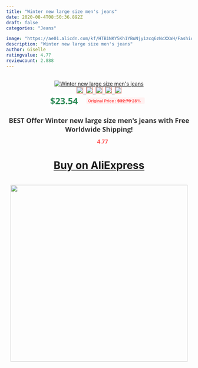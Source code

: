 ```yaml
---
title: "Winter new large size men's jeans"
date: 2020-08-4T08:50:36.892Z
draft: false
categories: "Jeans"

image: "https://ae01.alicdn.com/kf/HTB1NKY5Kh1YBuNjy1zcq6zNcXXaH/Fashion-Designer-Jeans-For-Men-Jeans-Famous-Brand-Size-44-HIGHT-QUALITY-Calca-jeans-masculina-tamanho.jpg"
description: "Winter new large size men's jeans"
author: Giselle
ratingvalue: 4.77
reviewcount: 2.888
---
```

<br>
<div style="text-align: center;">
<a href="https://s.click.aliexpress.com/e/_A2gnE9" target="_blank" rel="nofollow noopener noreferrer"><img alt="Winter new large size men's jeans" class="magnifier-image" src="https://ae01.alicdn.com/kf/HTB1NKY5Kh1YBuNjy1zcq6zNcXXaH/Fashion-Designer-Jeans-For-Men-Jeans-Famous-Brand-Size-44-HIGHT-QUALITY-Calca-jeans-masculina-tamanho.jpg_640x640.jpg">
<br>
<img style="border:1px solid salmon" src="https://ae01.alicdn.com/kf/HTB1NKY5Kh1YBuNjy1zcq6zNcXXaH/Fashion-Designer-Jeans-For-Men-Jeans-Famous-Brand-Size-44-HIGHT-QUALITY-Calca-jeans-masculina-tamanho.jpg_120x120.jpg">&nbsp;&nbsp;<img style="border:1px solid salmon" src="https://ae01.alicdn.com/kf/HTB1ZTLCKXuWBuNjSszbq6AS7FXaU/Fashion-Designer-Jeans-For-Men-Jeans-Famous-Brand-Size-44-HIGHT-QUALITY-Calca-jeans-masculina-tamanho.jpg_120x120.jpg">&nbsp;&nbsp;<img style="border:1px solid salmon" src="_120x120.jpg">&nbsp;&nbsp;<img style="border:1px solid salmon" src="_120x120.jpg">&nbsp;&nbsp;<img style="border:1px solid salmon" src="https://ae01.alicdn.com/kf/HTB1PX2rOpXXXXbMXFXXq6xXFXXXT/Fashion-Designer-Jeans-For-Men-Jeans-Famous-Brand-Size-44-HIGHT-QUALITY-Calca-jeans-masculina-tamanho.jpg_120x120.jpg"></a></div><br0>
<div style="text-align: center;"><span style="background-color: white; border: 0px; box-sizing: border-box; color: seagreen; display: inline-block; font-family: &quot;open sans&quot; , &quot;arial&quot; , &quot;helvetica&quot; , sans-serif , &quot;heiti&quot;; font-size: 24px; font-stretch: inherit; font-weight: 700; line-height: inherit; margin: 0px 10px 0px 0px; padding: 0px; vertical-align: middle;">$23.54 </span>
<span style="background: rgb(255 , 241 , 241); border-radius: 3px; border: 0px; box-sizing: border-box; color: #ff4747; display: inline-block; font-family: inherit; font-size: 12px; font-stretch: inherit; font-style: inherit; font-variant: inherit; font-weight: 600; line-height: inherit; margin: 0px; padding: 2px 5px; transform: scale(0.9); vertical-align: middle;">Original Price : <b style="text-decoration: line-through;">$32.70 </b> 28%&nbsp;&nbsp;</span></div>
<h1 style="color: #333333; display: inline-block; font-family: &quot;open sans&quot; , &quot;arial&quot; , &quot;helvetica&quot; , sans-serif , &quot;heiti&quot;; font-size: 18px; font-stretch: inherit; font-weight: 700; text-align: center;">BEST Offer Winter new large size men's jeans with Free Worldwide Shipping!</h1>
<div style="color: #ff4747; text-align: center;">
<img src="https://4.bp.blogspot.com/-M0ZcTcb-5uY/XleCXlxnR4I/AAAAAAAAAEc/OrjgMkXV1oMQFaCRZj5HQwOCBcu3w1FegCPcBGAYYCw/s1600/star.png" style="height: 15px;">&nbsp;<b>4.77</b></div>
<div class="button_cont" align="center"><a class="buynow_a" href="https://s.click.aliexpress.com/e/_A2gnE9" target="_blank" rel="nofollow noopener noreferrer"><H1>Buy on AliExpress</H1></a></div><br>
<div class="separator" style="clear: both; text-align: center;">
<img src="https://lh3.googleusercontent.com/-pTy5HemUv9M/XlePHvY0dAI/AAAAAAAAAE4/0nX5iRUoIWY8eMW9Dpxeirr157OZliDIgCLcBGAsYHQ/s1600/badge.gif" width="480">
</div>
